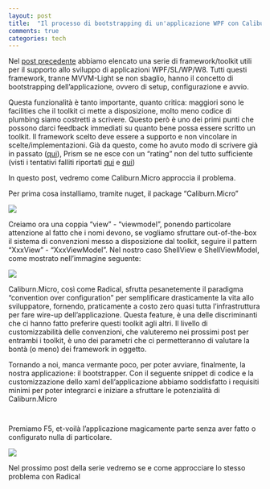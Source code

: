 ```yaml
---
layout: post
title:  "Il processo di bootstrapping di un'applicazione WPF con Caliburn.Micro"
comments: true
categories: tech
---
```



Nel [post precedente](http://blog.codiceplastico.com/melkio/index.php/2012/11/09/toolkit-sviluppo-applicazioni-wpf-sl-wp-w8/) abbiamo elencato una serie di framework/toolkit utili per il supporto allo sviluppo di applicazioni WPF/SL/WP/W8. Tutti questi framework, tranne MVVM-Light se non sbaglio, hanno il concetto di bootstrapping dell&#8217;applicazione, ovvero di setup, configurazione e avvio.

Questa funzionalità è tanto importante, quanto critica: maggiori sono le facilities che il toolkit ci mette a disposizione, molto meno codice di plumbing siamo costretti a scrivere. Questo però è uno dei primi punti che possono darci feedback immediati su quanto bene possa essere scritto un toolkit. Il framework scelto deve essere a supporto e non vincolare in scelte/implementazioni. Già da questo, come ho avuto modo di scrivere già in passato ([qui](http://blogs.ugidotnet.org/AMelchiori/archive/2008/09.aspx)), Prism se ne esce con un &#8220;rating&#8221; non del tutto sufficiente (visti i tentativi falliti riportati [qui](http://blog.codiceplastico.com/melkio/index.php/2012/01/09/prism-introduzione/) e [qui](http://blog.codiceplastico.com/melkio/index.php/2012/01/11/prism-il-bootstrapper/))

In questo post, vedremo come Caliburn.Micro approccia il problema.

Per prima cosa installiamo, tramite nuget, il package &#8220;Caliburn.Micro&#8221;

![](http://melkio.codiceplastico.com/images/uploads/2012/11/Nuget.png)

Creiamo ora una coppia &#8220;view&#8221; - &#8220;viewmodel&#8221;, ponendo particolare attenzione al fatto che i nomi devono, se vogliamo sfruttare out-of-the-box il sistema di convenzioni messo a disposizione dal toolkit, seguire il pattern &#8220;XxxView&#8221; - &#8220;XxxViewModel&#8221;. Nel nostro caso ShellView e ShellViewModel, come mostrato nell&#8217;immagine seguente:

![](http://melkio.codiceplastico.com/images/uploads/2012/11/Solution.png)

Caliburn.Micro, così come Radical, sfrutta pesanetemente il paradigma &#8220;convention over configuration&#8221; per semplificare drasticamente la vita allo sviluppatore, fornendo, praticamente a costo zero quasi tutta l&#8217;infrastruttura per fare wire-up dell&#8217;applicazione. Questa feature, è una delle discriminanti che ci hanno fatto preferire questi toolkit agli altri. Il livello di customizzabilità delle convenzioni, che valuteremo nei prossimi post per entrambi i toolkit, è uno dei parametri che ci permetteranno di valutare la bontà (o meno) dei framework in oggetto.

Tornando a noi, manca vermante poco, per poter avviare, finalmente, la nostra applicazione: il bootstrapper. Con il seguente snippet di codice e la customizzazione dello xaml dell&#8217;applicazione abbiamo soddisfatto i requisiti minimi per poter integrarci e iniziare a sfruttare le potenzialità di Caliburn.Micro

```

```

```

```

Premiamo F5, et-voilà l&#8217;applicazione magicamente parte senza aver fatto o configurato nulla di particolare.

![](http://melkio.codiceplastico.com/images/uploads/2012/11/ShellView.png)

Nel prossimo post della serie vedremo se e come approcciare lo stesso problema con Radical

